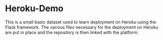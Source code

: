 # Heroku-Demo
This is a small basic dataset used to learn deployment on Heroku using the Flask framework.
The various files necessary for the deployment on Heroku are put in place and the repository is then linked with the platform.
